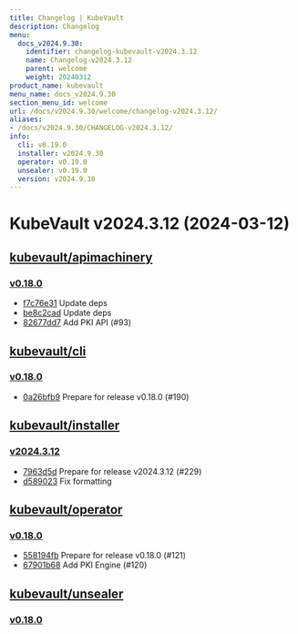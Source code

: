 ```yaml
---
title: Changelog | KubeVault
description: Changelog
menu:
  docs_v2024.9.30:
    identifier: changelog-kubevault-v2024.3.12
    name: Changelog-v2024.3.12
    parent: welcome
    weight: 20240312
product_name: kubevault
menu_name: docs_v2024.9.30
section_menu_id: welcome
url: /docs/v2024.9.30/welcome/changelog-v2024.3.12/
aliases:
- /docs/v2024.9.30/CHANGELOG-v2024.3.12/
info:
  cli: v0.19.0
  installer: v2024.9.30
  operator: v0.19.0
  unsealer: v0.19.0
  version: v2024.9.30
---
```


# KubeVault v2024.3.12 (2024-03-12)


## [kubevault/apimachinery](https://github.com/kubevault/apimachinery)

### [v0.18.0](https://github.com/kubevault/apimachinery/releases/tag/v0.18.0)

- [f7c76e31](https://github.com/kubevault/apimachinery/commit/f7c76e31) Update deps
- [be8c2cad](https://github.com/kubevault/apimachinery/commit/be8c2cad) Update deps
- [82677dd7](https://github.com/kubevault/apimachinery/commit/82677dd7) Add PKI API (#93)



## [kubevault/cli](https://github.com/kubevault/cli)

### [v0.18.0](https://github.com/kubevault/cli/releases/tag/v0.18.0)

- [0a26bfb9](https://github.com/kubevault/cli/commit/0a26bfb9) Prepare for release v0.18.0 (#190)



## [kubevault/installer](https://github.com/kubevault/installer)

### [v2024.3.12](https://github.com/kubevault/installer/releases/tag/v2024.3.12)

- [7963d5d](https://github.com/kubevault/installer/commit/7963d5d) Prepare for release v2024.3.12 (#229)
- [d589023](https://github.com/kubevault/installer/commit/d589023) Fix formatting



## [kubevault/operator](https://github.com/kubevault/operator)

### [v0.18.0](https://github.com/kubevault/operator/releases/tag/v0.18.0)

- [558194fb](https://github.com/kubevault/operator/commit/558194fb) Prepare for release v0.18.0 (#121)
- [67901b68](https://github.com/kubevault/operator/commit/67901b68) Add PKI Engine (#120)



## [kubevault/unsealer](https://github.com/kubevault/unsealer)

### [v0.18.0](https://github.com/kubevault/unsealer/releases/tag/v0.18.0)





